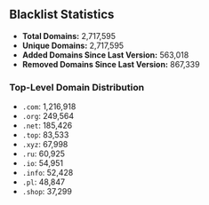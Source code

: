 ## Blacklist Statistics

- **Total Domains:** 2,717,595
- **Unique Domains:** 2,717,595
- **Added Domains Since Last Version:** 563,018
- **Removed Domains Since Last Version:** 867,339

### Top-Level Domain Distribution

-  `.com`: 1,216,918
-  `.org`: 249,564
-  `.net`: 185,426
-  `.top`: 83,533
-  `.xyz`: 67,998
-  `.ru`: 60,925
-  `.io`: 54,951
-  `.info`: 52,428
-  `.pl`: 48,847
-  `.shop`: 37,299
